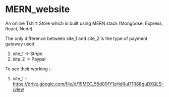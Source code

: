 # MERN_website
An online Tshirt Store which is built using MERN stack (Mongoose, Express, React, Node).

The only difference between site_1 and site_2 is the type of payment gateway used.

1) site_1 -> Stripe
2) site_2 -> Paypal

To see their working :-

1) site_1 - https://drive.google.com/file/d/19MEC_55d00fY1zHdRuI71R88guDXQLS-/view

